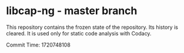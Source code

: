 # libcap-ng - master branch

This repository contains the frozen state of the repository.
Its history is cleared. It is used only for static code
analysis with Codacy.

Commit Time: 1720748108